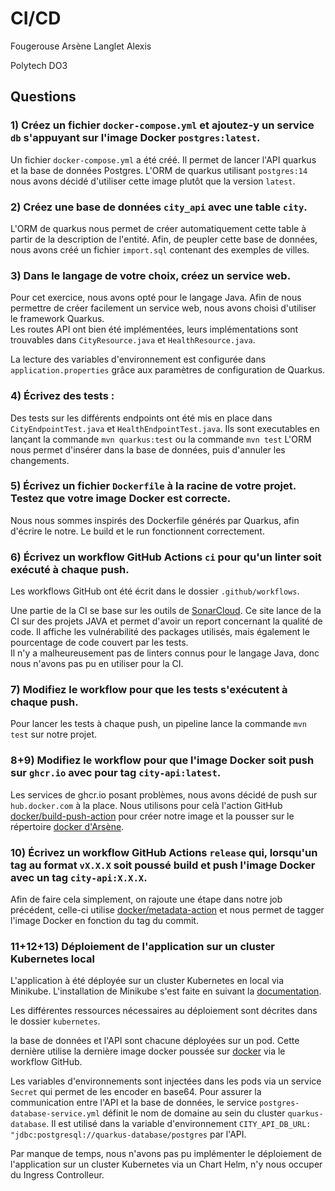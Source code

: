 # CI/CD  

Fougerouse Arsène
Langlet Alexis

Polytech DO3

## Questions

### 1) Créez un fichier `docker-compose.yml` et ajoutez-y un service `db` s'appuyant sur l'image Docker `postgres:latest`. 
  
Un fichier `docker-compose.yml` a été créé. Il permet de lancer l'API quarkus et la base de données Postgres. L'ORM de quarkus utilisant `postgres:14` nous avons décidé d'utiliser cette image plutôt que la version `latest`.  

### 2) Créez une base de données `city_api` avec une table `city`.  
    
L'ORM de quarkus nous permet de créer automatiquement cette table à partir de la description de l'entité.
Afin, de peupler cette base de données, nous avons créé un fichier `import.sql` contenant des exemples de villes.


### 3) Dans le langage de votre choix, créez un service web. 

Pour cet exercice, nous avons opté pour le langage Java. Afin de nous permettre de créer facilement un service web, nous avons choisi d'utiliser le framework Quarkus.  
Les routes API ont bien été implémentées, leurs implémentations sont trouvables dans `CityResource.java` et `HealthResource.java`.  

La lecture des variables d'environnement est configurée dans `application.properties` grâce aux paramètres de configuration de Quarkus.  

### 4) Écrivez des tests :  

Des tests sur les différents endpoints ont été mis en place dans `CityEndpointTest.java` et `HealthEndpointTest.java`. 
Ils sont executables en lançant la commande `mvn quarkus:test` ou la commande `mvn test`
L'ORM nous permet d'insérer dans la base de données, puis d'annuler les changements. 

### 5) Écrivez un fichier `Dockerfile` à la racine de votre projet. Testez que votre image Docker est correcte.  
Nous nous sommes inspirés des Dockerfile générés par Quarkus, afin d'écrire le notre. 
Le build et le run fonctionnent correctement.

### 6) Écrivez un workflow GitHub Actions `ci` pour qu'un linter soit exécuté à chaque push.

Les workflows GitHub ont été écrit dans le dossier `.github/workflows`.

Une partie de la CI se base sur les outils de [SonarCloud](https://sonarcloud.io/). Ce site lance de la CI sur des projets JAVA et permet d'avoir un report concernant la qualité de code. Il affiche les vulnérabilité des packages utilisés, mais également le pourcentage de code couvert par les tests.  
Il n'y a malheureusement pas de linters connus pour le langage Java, donc nous n'avons pas pu en utiliser pour la CI.

### 7) Modifiez le workflow pour que les tests s'exécutent à chaque push.

Pour lancer les tests à chaque push, un pipeline lance la commande `mvn test` sur notre projet. 
### 8+9) Modifiez le workflow pour que l'image Docker soit push sur `ghcr.io` avec pour tag `city-api:latest`. 
Les services de ghcr.io posant problèmes, nous avons décidé de push sur `hub.docker.com` à la place. 
Nous utilisons pour celà l'action GitHub [docker/build-push-action](https://github.com/docker/build-push-action/blob/master/docs/advanced/tags-labels.md) pour créer notre image et la pousser sur le répertoire [docker d'Arsène](https://hub.docker.com/r/gridexx/city-api/tags).  

### 10) Écrivez un workflow GitHub Actions `release` qui, lorsqu'un tag au format `vX.X.X` soit poussé build et push l'image Docker avec un tag `city-api:X.X.X`. 

Afin de faire cela simplement, on rajoute une étape dans notre job précédent, celle-ci utilise [docker/metadata-action](https://github.com/docker/metadata-action) et nous permet de tagger l'image Docker en fonction du tag du commit.  

### 11+12+13) Déploiement de l'application sur un cluster Kubernetes local

L'application à été déployée sur un cluster Kubernetes en local via Minikube. L'installation de Minikube s'est faite en suivant la [documentation](https://kubernetes.io/docs/tasks/tools/).  

Les différentes ressources nécessaires au déploiement sont décrites dans le dossier `kubernetes`.  

la base de données et l'API sont chacune déployées sur un pod. Cette dernière utilise la dernière image docker poussée sur [docker](https://hub.docker.com/r/gridexx/city-api/tags) via le workflow GitHub.  

Les variables d'environnements sont injectées dans les pods via un service `Secret` qui permet de les encoder en base64. Pour assurer la communication entre l'API et la base de données, le service `postgres-database-service.yml` définit le nom de domaine au sein du cluster `quarkus-database`. Il est utilisé dans la variable d'environnement `CITY_API_DB_URL: "jdbc:postgresql://quarkus-database/postgres` par l'API.  

Par manque de temps, nous n'avons pas pu implémenter le déploiement de l'application sur un cluster Kubernetes via un Chart Helm, n'y nous occuper du Ingress Controlleur.  